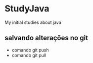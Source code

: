 # StudyJava
My initial studies about java

## salvando alterações no git
* comando git push
* comando git pull
